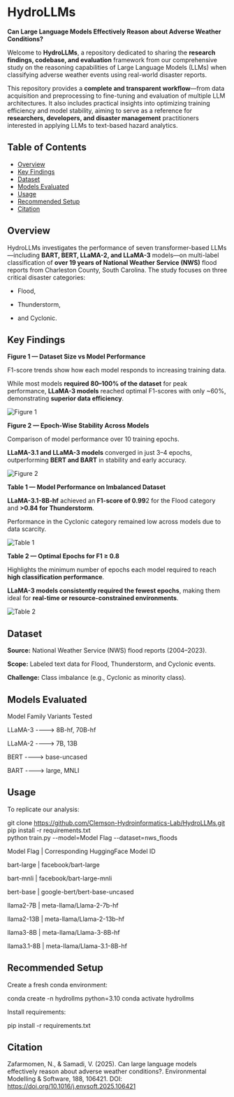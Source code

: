 # HydroLLMs

**Can Large Language Models Effectively Reason about Adverse Weather Conditions?**

Welcome to **HydroLLMs**, a repository dedicated to sharing the **research findings, codebase, and evaluation** framework from our comprehensive study on the reasoning capabilities of Large Language Models (LLMs) when classifying adverse weather events using real-world disaster reports.

This repository provides a **complete and transparent workflow**—from data acquisition and preprocessing to fine-tuning and evaluation of multiple LLM architectures. It also includes practical insights into optimizing training efficiency and model stability, aiming to serve as a reference for **researchers, developers, and disaster management** practitioners interested in applying LLMs to text-based hazard analytics.

## Table of Contents


- [Overview](#overview)
- [Key Findings](#key-findings)
- [Dataset](#dataset)
- [Models Evaluated](#models-evaluated)
- [Usage](#usage)
- [Recommended Setup](#recommended_setup)
- [Citation](#citation)

## Overview

HydroLLMs investigates the performance of seven transformer-based LLMs—including **BART, BERT, LLaMA-2, and LLaMA-3** models—on multi-label classification of **over 19 years of National Weather Service (NWS)** flood reports from Charleston County, South Carolina. The study focuses on three critical disaster categories: 

- Flood, 

- Thunderstorm, 

- and Cyclonic.

## Key Findings

**Figure 1 — Dataset Size vs Model Performance**

F1-score trends show how each model responds to increasing training data.

While most models **required 80–100% of the dataset** for peak performance, **LLaMA-3 models** reached optimal F1-scores with only ~60%, demonstrating **superior data efficiency**.

![Figure 1](Results/Figure-1.jpg)  

**Figure 2 — Epoch-Wise Stability Across Models**

Comparison of model performance over 10 training epochs.

**LLaMA-3.1 and LLaMA-3 models** converged in just 3–4 epochs, outperforming **BERT and BART** in stability and early accuracy.

![Figure 2](Results/Figure-2.jpg)  

**Table 1 — Model Performance on Imbalanced Dataset**

**LLaMA-3.1-8B-hf** achieved an **F1-score of 0.99**2 for the Flood category and **>0.84 for Thunderstorm**.

Performance in the Cyclonic category remained low across models due to data scarcity.

![Table 1](Results/Table-1.jpg)  

**Table 2 — Optimal Epochs for F1 ≥ 0.8**

Highlights the minimum number of epochs each model required to reach **high classification performance**.

**LLaMA-3 models consistently required the fewest epochs**, making them ideal for **real-time or resource-constrained environments**.

![Table 2](Results/Table-2.jpg)

## Dataset

**Source:** National Weather Service (NWS) flood reports (2004–2023).

**Scope:** Labeled text data for Flood, Thunderstorm, and Cyclonic events.

**Challenge:** Class imbalance (e.g., Cyclonic as minority class).

## Models Evaluated


Model Family	Variants Tested

LLaMA-3	----> 8B-hf, 70B-hf

LLaMA-2	----> 7B, 13B

BERT	----> base-uncased

BART	----> large, MNLI

## Usage

To replicate our analysis:

git clone https://github.com/Clemson-Hydroinformatics-Lab/HydroLLMs.git  
pip install -r requirements.txt  
python train.py --model=Model Flag --dataset=nws_floods  

Model Flag | Corresponding HuggingFace Model ID

bart-large | facebook/bart-large

bart-mnli | facebook/bart-large-mnli

bert-base | google-bert/bert-base-uncased

llama2-7B | meta-llama/Llama-2-7b-hf

llama2-13B | meta-llama/Llama-2-13b-hf

llama3-8B | meta-llama/Llama-3-8B-hf

llama3.1-8B | meta-llama/Llama-3.1-8B-hf

## Recommended Setup

Create a fresh conda environment:

conda create -n hydrollms python=3.10
conda activate hydrollms

Install requirements:

pip install -r requirements.txt

## Citation

Zafarmomen, N., & Samadi, V. (2025). Can large language models effectively reason about adverse weather conditions?. Environmental Modelling & Software, 188, 106421. DOI: https://doi.org/10.1016/j.envsoft.2025.106421
